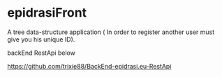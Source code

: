 # epidrasiFront
A tree data-structure application ( In order to register another user must give you his unique ID).

backEnd RestApi below

https://github.com/trixie88/BackEnd-epidrasi.eu-RestApi

